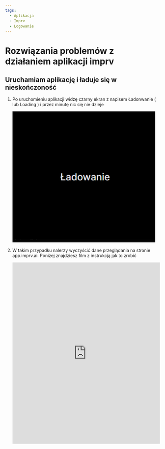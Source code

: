 ```yaml
---
tags:
  - Aplikacja
  - Imprv
  - Logowanie
---
```


# **Rozwiązania problemów z działaniem aplikacji imprv**

## **Uruchamiam aplikację i ładuje się w nieskończoność**

1. Po uruchomieniu aplikacji widzę czarny ekran z napisem Ładonwanie ( lub Loading ) i przez minutę nic się nie dzieje
   
      ![](assets/imprv_app__login__1.png)

1. W takim przypadku nalerzy wyczyścić dane przeglądania na stronie app.imprv.ai. Poniżej znajdziesz film z instrukcją jak to zrobić
   <div style="position: relative; padding-bottom: 122.44897959183673%; height: 0;">
   <iframe src="https://www.loom.com/embed/e92c8214fb1b49b5b698e04606d2930c?sid=bc69d961-5739-4a74-97bc-de751e3d4f8d" frameborder="0" webkitallowfullscreen mozallowfullscreen allowfullscreen style="position: absolute; top: 0; left: 0; width: 100%; height: 100%;"></iframe>
   </div>
